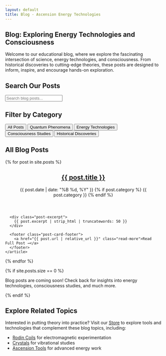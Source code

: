 ```yaml
---
layout: default
title: Blog - Ascension Energy Technologies
---
```


## Blog: Exploring Energy Technologies and Consciousness

Welcome to our educational blog, where we explore the fascinating intersection of science, energy technologies, and consciousness. From historical discoveries to cutting-edge theories, these posts are designed to inform, inspire, and encourage hands-on exploration.

## Search Our Posts

<div class="search-container">
  <input type="text" id="search-input" placeholder="Search blog posts...">
  <div id="search-results"></div>
</div>

## Filter by Category

<div class="category-filter">
  <button class="filter-btn active" data-category="all">All Posts</button>
  <button class="filter-btn" data-category="Quantum Phenomena">Quantum Phenomena</button>
  <button class="filter-btn" data-category="Energy Technologies">Energy Technologies</button>
  <button class="filter-btn" data-category="Consciousness Studies">Consciousness Studies</button>
  <button class="filter-btn" data-category="Historical Discoveries">Historical Discoveries</button>
</div>

## All Blog Posts

<div class="posts-grid">
  {% for post in site.posts %}
    <article class="post-card" data-category="{{ post.category }}">
      <header class="post-card-header">
        <h2><a href="{{ post.url | relative_url }}">{{ post.title }}</a></h2>
        <div class="post-meta">
          <time datetime="{{ post.date | date_to_xmlschema }}">{{ post.date | date: "%B %d, %Y" }}</time>
          {% if post.category %}
            <span class="post-category">{{ post.category }}</span>
          {% endif %}
        </div>
      </header>

      <div class="post-excerpt">
        {{ post.excerpt | strip_html | truncatewords: 50 }}
      </div>
      
      <footer class="post-card-footer">
        <a href="{{ post.url | relative_url }}" class="read-more">Read Full Post →</a>
      </footer>
    </article>
  {% endfor %}
</div>

{% if site.posts.size == 0 %}
<div class="no-posts">
  <p>Blog posts are coming soon! Check back for insights into energy technologies, consciousness studies, and much more.</p>
</div>
{% endif %}

## Explore Related Topics

Interested in putting theory into practice? Visit our [Store](/store) to explore tools and technologies that complement these blog topics, including:

- [Rodin Coils](/store/rodin-coil) for electromagnetic experimentation
- [Crystals](/store/crystals) for vibrational studies  
- [Ascension Tools](/store/ascension-tools) for advanced energy work

<script src="{{ '/assets/js/search.js' | relative_url }}"></script>
<script src="{{ '/assets/js/filter.js' | relative_url }}"></script>
